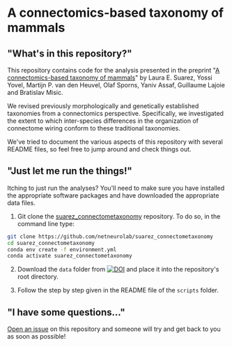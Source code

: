 # A connectomics-based taxonomy of mammals

## "What's in this repository?"

This repository contains code for the analysis presented in the preprint "[A connectomics-based taxonomy of mammals](https://doi.org/10.1101/2022.03.11.483995)" by Laura E. Suarez, Yossi Yovel, Martijn P. van den Heuvel, Olaf Sporns, Yaniv Assaf, Guillaume Lajoie and Bratislav Misic.

We revised previously morphologically and genetically established taxonomies from a connectomics perspective. Specifically, we investigated the extent to which inter-species differences in the organization of connectome wiring conform to these traditional taxonomies.

We've tried to document the various aspects of this repository with several README files, so feel free to jump around and check things out.

## "Just let me run the things!"

Itching to just run the analyses? You'll need to make sure you have installed the appropriate software packages and have downloaded the appropriate data files.

1. Git clone the [suarez_connectometaxonomy](https://github.com/netneurolab/suarez_connectometaxonomy.git) repository. To do so, in the command line type:

```bash
git clone https://github.com/netneurolab/suarez_connectometaxonomy
cd suarez_connectometaxonomy
conda env create -f environment.yml
conda activate suarez_connectometaxonomy
```

2. Download the `data` folder from [![DOI](https://zenodo.org/badge/DOI/10.5281/zenodo.7143143.svg)](https://doi.org/10.5281/zenodo.7143143) and place it into the repository's root directory.

3. Follow the step by step given in the README file of the `scripts` folder.

## "I have some questions..."

[Open an issue](https://github.com/netneurolab/suarez_connectometaxonomy/issues) on this repository and someone will try and get back to you as soon as possible!
